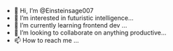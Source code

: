 - 👋 Hi, I’m @Einsteinsage007
- 👀 I’m interested in futuristic intelligence...
- 🌱 I’m currently learning frontend dev ...
- 💞️ I’m looking to collaborate on anything productive...
- 📫 How to reach me ...

<!---
Einsteinsage007/Einsteinsage007 is a ✨ special ✨ repository because its `README.md` (this file) appears on your GitHub profile.
You can click the Preview link to take a look at your changes.
--->

